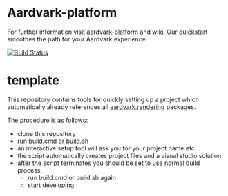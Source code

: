 # Aardvark-platform
For further information visit [aardvark-platform](https://github.com/aardvark-platform) and [wiki](https://github.com/aardvarkplatform/aardvark.docs/wiki).
Our [quickstart](https://github.com/aardvark-platform/aardvark.docs/wiki/Quickstart-Windows) smoothes the path for your Aardvark experience.

[![Build Status](https://travis-ci.org/aardvark-platform/template.svg?branch=master)](https://travis-ci.org/aardvark-platform/template)

# template
This repository contains tools for quickly setting up a project which automatically already references all [aardvark.rendering](https://github.com/vrvis/aardvark.rendering) packages.

The procedure is as follows:
 * clone this repository
 * run build.cmd or build.sh
 * an interactive setup tool will ask you for your project name etc
 * the script automatically creates project files and a visual studio solution
 * after the script terminates you should be set to use normal build process:
    - run build.cmd or build.sh again
    - start developing
